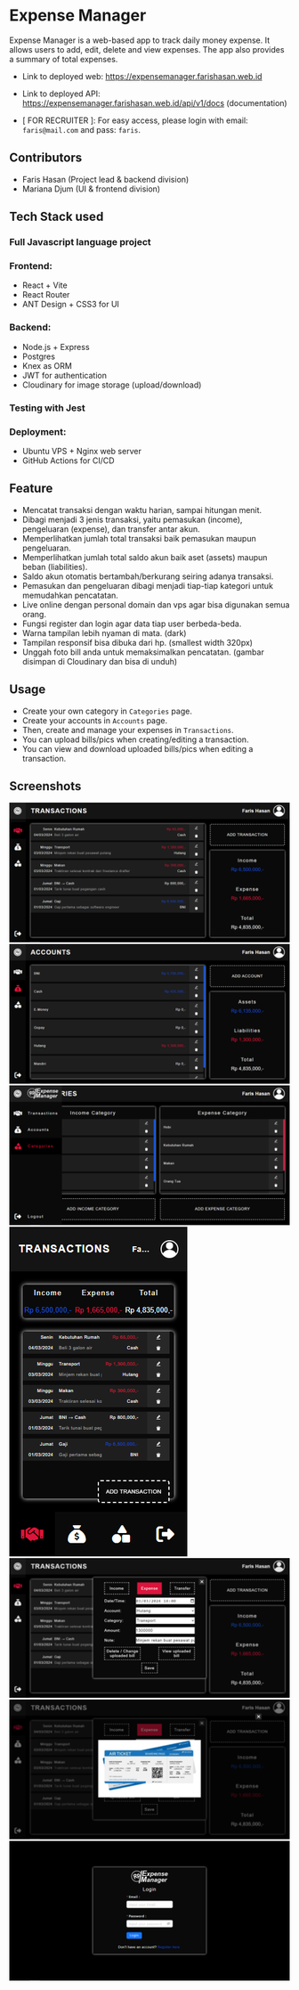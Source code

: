 # Expense Manager

Expense Manager is a web-based app to track daily money expense. It allows users to add, edit, delete and view expenses. The app also provides a summary of total expenses.

* Link to deployed web: https://expensemanager.farishasan.web.id
* Link to deployed API: https://expensemanager.farishasan.web.id/api/v1/docs (documentation)

* [ FOR RECRUITER ]: For easy access, please login with email: `faris@mail.com` and pass: `faris`.

## Contributors
* Faris Hasan (Project lead & backend division)
* Mariana Djum (UI & frontend division)

## Tech Stack used
### Full Javascript language project
### Frontend:
* React + Vite
* React Router
* ANT Design + CSS3 for UI
### Backend:
* Node.js + Express
* Postgres
* Knex as ORM
* JWT for authentication
* Cloudinary for image storage (upload/download)
### Testing with Jest
### Deployment:
* Ubuntu VPS + Nginx web server
* GitHub Actions for CI/CD

## Feature
* Mencatat transaksi dengan waktu harian, sampai hitungan menit.
* Dibagi menjadi 3 jenis transaksi, yaitu pemasukan (income), pengeluaran (expense), dan transfer antar akun.
* Memperlihatkan jumlah total transaksi baik pemasukan maupun pengeluaran.
* Memperlihatkan jumlah total saldo akun baik aset (assets) maupun beban (liabilities).
* Saldo akun otomatis bertambah/berkurang seiring adanya transaksi.
* Pemasukan dan pengeluaran dibagi menjadi tiap-tiap kategori untuk memudahkan pencatatan.
* Live online dengan personal domain dan vps agar bisa digunakan semua orang.
* Fungsi register dan login agar data tiap user berbeda-beda.
* Warna tampilan lebih nyaman di mata. (dark)
* Tampilan responsif bisa dibuka dari hp. (smallest width 320px)
* Unggah foto bill anda untuk memaksimalkan pencatatan. (gambar disimpan di Cloudinary dan bisa di unduh)

## Usage
* Create your own category in `Categories` page.
* Create your accounts in `Accounts` page.
* Then, create and manage your expenses in `Transactions`.
* You can upload bills/pics when creating/editing a transaction.
* You can view and download uploaded bills/pics when editing a transaction.

## Screenshots
![pic](./public/screenshots/transactions.png)
![pic](./public/screenshots/accounts.png)
![pic](./public/screenshots/categories.png)
![pic](./public/screenshots/responsive.png)
![pic](./public/screenshots/modal.png)
![pic](./public/screenshots/upload.png)
![pic](./public/screenshots/register.png)